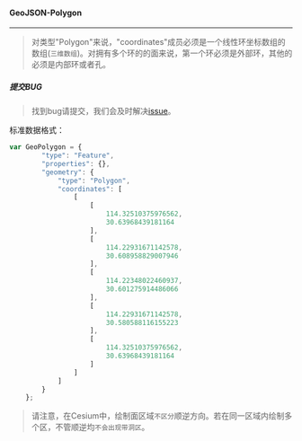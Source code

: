 #### GeoJSON-Polygon
------

> 对类型"Polygon"来说，"coordinates"成员必须是一个线性环坐标数组的数组(`三维数组`)。对拥有多个环的的面来说，第一个环必须是外部环，其他的必须是内部环或者孔。

##### 提交BUG
> 找到bug请提交，我们会及时解决[issue](https://github.com/ParnDeedlit/WebClient-Leaflet/issues)。

标准数据格式：
```javascript
var GeoPolygon = {
        "type": "Feature",
        "properties": {},
        "geometry": {
            "type": "Polygon",
            "coordinates": [
                [
                    [
                        114.32510375976562,
                        30.63968439181164
                    ],
                    [
                        114.22931671142578,
                        30.608958829007946
                    ],
                    [
                        114.22348022460937,
                        30.601275914486066
                    ],
                    [
                        114.22931671142578,
                        30.580588116155223
                    ],
                    [
                        114.32510375976562,
                        30.63968439181164
                    ]
                ]
            ]
        }
    };
```

> 请注意，在Cesium中，绘制面区域`不区分`顺逆方向。若在同一区域内绘制多个区，不管顺逆均`不会出现带洞区`。
